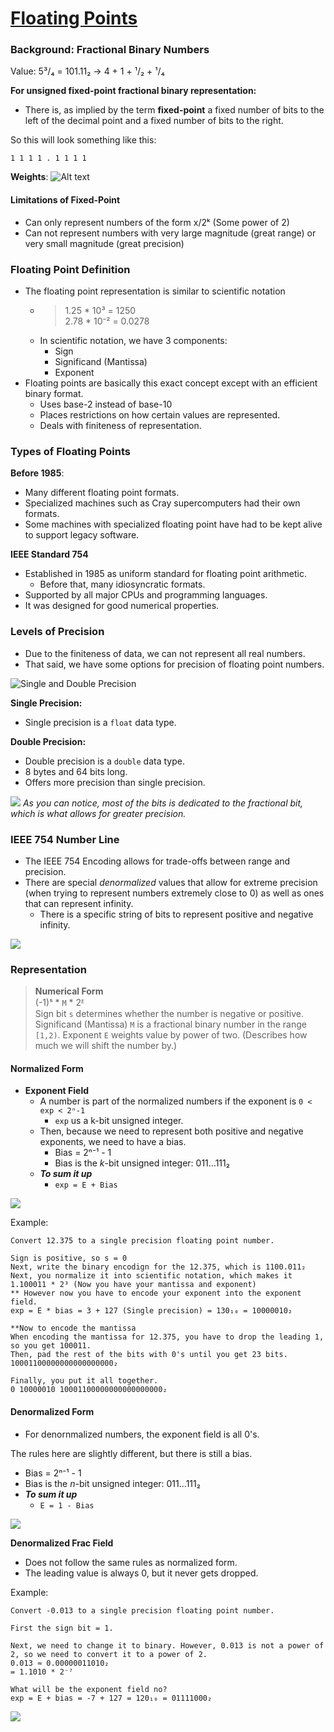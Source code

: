 # [Floating Points](../comp-arch/comp-arch)

### Background: Fractional Binary Numbers

Value: 5³/₄ = 101.11₂ → 4 + 1 + ¹/₂ + ¹/₄

**For unsigned fixed-point fractional binary representation:**

- There is, as implied by the term **fixed-point** a fixed number of bits to the left of the decimal point and a fixed number of bits to the right.

So this will look something like this:

	1 1 1 1 . 1 1 1 1

**Weights**:
![Alt text](imgs/actual/fixed-point-weights.png)

#### Limitations of Fixed-Point
- Can only represent numbers of the form x/2ᵏ (Some power of 2)
- Can not represent numbers with very large magnitude (great range) or very small magnitude (great precision)

### Floating Point Definition
- The floating point representation is similar to scientific notation
	- > 1.25 * 10³ = 1250\
		> 2.78 * 10⁻² = 0.0278
	- In scientific notation, we have 3 components:
		- Sign
		- Significand (Mantissa)
		- Exponent
- Floating points are basically this exact concept except with an efficient binary format.
  - Uses base-2 instead of base-10
  - Places restrictions on how certain values are represented.
  - Deals with finiteness of representation.

### Types of Floating Points
**Before 1985**:
- Many different floating point formats.
- Specialized machines such as Cray supercomputers had their own formats.
- Some machines with specialized floating point have had to be kept alive to support legacy software.

**IEEE Standard 754**
  - Established in 1985 as uniform standard for floating point arithmetic.
    - Before that, many idiosyncratic formats.
  - Supported by all major CPUs and programming languages.
  - It was designed for good numerical properties.

### Levels of Precision
- Due to the finiteness of data, we can not represent all real numbers.
- That said, we have some options for precision of floating point numbers.

![Single and Double Precision](imgs/actual/fp-precision.png)

**Single Precision:**
- Single precision is a `float` data type.

**Double Precision:**
- Double precision is a `double` data type.
- 8 bytes and 64 bits long.
- Offers more precision than single precision.

![](imgs/actual/single-vs-double-precision.png)
*As you can notice, most of the bits is dedicated to the fractional bit, which is what allows for greater precision.*

### IEEE 754 Number Line
- The IEEE 754 Encoding allows for trade-offs between range and precision.
- There are special *denormalized* values that allow for extreme precision (when trying to represent numbers extremely close to 0) as well as ones that can represent infinity.
  - There is a specific string of bits to represent positive and negative infinity.

![](imgs/actual/ieee754-numline.png)

### Representation

> **Numerical Form**\
> (-1)ˢ * `M` * 2ᴱ\
> Sign bit `s` determines whether the number is negative or positive.
> Significand (Mantissa) `M` is a fractional binary number in the range `[1,2)`.
> Exponent `E` weights value by power of two. (Describes how much we will shift the number by.)

#### Normalized Form

- **Exponent Field**
  - A number is part of the normalized numbers if the exponent is `0 < exp < 2ⁿ-1`
    - `exp` us a k-bit unsigned integer.
  - Then, because we need to represent both positive and negative exponents, we need to have a bias.
    - Bias = 2ⁿ⁻¹ - 1
    - Bias is the *k*-bit unsigned integer: 011...111₂
  - ***To sum it up***
    - `exp = E + Bias`

![](imgs/actual/bias-fp-normalized.png)

Example:

	Convert 12.375 to a single precision floating point number.

	Sign is positive, so s = 0
	Next, write the binary encodign for the 12.375, which is 1100.011₂
	Next, you normalize it into scientific notation, which makes it 1.100011 * 2³ (Now you have your mantissa and exponent)
	** However now you have to encode your exponent into the exponent field.
	exp = E * bias = 3 + 127 (Single precision) = 130₁₀ = 10000010₂

	**Now to encode the mantissa
	When encoding the mantissa for 12.375, you have to drop the leading 1, so you get 100011.
	Then, pad the rest of the bits with 0's until you get 23 bits.
	10001100000000000000000₂

	Finally, you put it all together.
	0 10000010 10001100000000000000000₂

#### Denormalized Form
- For denornmalized numbers, the exponent field is all 0's.

The rules here are slightly different, but there is still a bias.

- Bias = 2ⁿ⁻¹ - 1
- Bias is the *n*-bit unsigned integer: 011...111₂
- ***To sum it up***
  - `E = 1 - Bias`

![](imgs/actual/denormalized-exp.png)

**Denormalized Frac Field**
- Does not follow the same rules as normalized form.
- The leading value is always 0, but it never gets dropped.

Example:

	Convert -0.013 to a single precision floating point number.

	First the sign bit = 1.

	Next, we need to change it to binary. However, 0.013 is not a power of 2, so we need to convert it to a power of 2.
	0.013 ≈ 0.00000011010₂
	= 1.1010 * 2⁻⁷

	What will be the exponent field no?
	exp = E + bias = -7 + 127 = 120₁₀ = 01111000₂

![](imgs/actual/special-cases.png)
